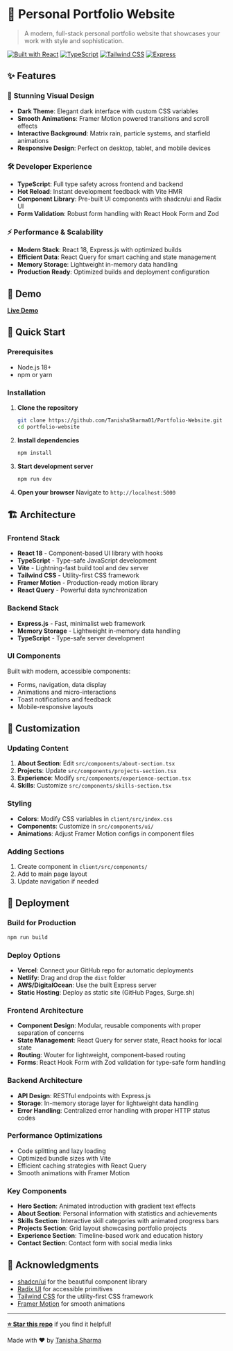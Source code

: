 # 🚀 Personal Portfolio Website

> A modern, full-stack personal portfolio website that showcases your work with style and sophistication.

[![Built with React](https://img.shields.io/badge/React-18-61DAFB?logo=react)](https://reactjs.org/)
[![TypeScript](https://img.shields.io/badge/TypeScript-5.0-3178C6?logo=typescript)](https://www.typescriptlang.org/)
[![Tailwind CSS](https://img.shields.io/badge/Tailwind-CSS-06B6D4?logo=tailwindcss)](https://tailwindcss.com/)
[![Express](https://img.shields.io/badge/Express-4.x-000000?logo=express)](https://expressjs.com/)

## ✨ Features

### 🎨 **Stunning Visual Design**
- **Dark Theme**: Elegant dark interface with custom CSS variables
- **Smooth Animations**: Framer Motion powered transitions and scroll effects
- **Interactive Background**: Matrix rain, particle systems, and starfield animations
- **Responsive Design**: Perfect on desktop, tablet, and mobile devices

### 🛠️ **Developer Experience**
- **TypeScript**: Full type safety across frontend and backend
- **Hot Reload**: Instant development feedback with Vite HMR
- **Component Library**: Pre-built UI components with shadcn/ui and Radix UI
- **Form Validation**: Robust form handling with React Hook Form and Zod

### ⚡ **Performance & Scalability**
- **Modern Stack**: React 18, Express.js with optimized builds
- **Efficient Data**: React Query for smart caching and state management
- **Memory Storage**: Lightweight in-memory data handling
- **Production Ready**: Optimized builds and deployment configuration

## 🎯 Demo

[**Live Demo**](https://your-portfolio-url.com)

<!-- Add screenshots here -->
<!-- ![Portfolio Preview](./docs/images/preview.png) -->

## 🚀 Quick Start

### Prerequisites

- Node.js 18+ 
- npm or yarn

### Installation

1. **Clone the repository**
   ```bash
   git clone https://github.com/TanishaSharma01/Portfolio-Website.git
   cd portfolio-website
   ```

2. **Install dependencies**
   ```bash
   npm install
   ```

3. **Start development server**
   ```bash
   npm run dev
   ```

4. **Open your browser**
   Navigate to `http://localhost:5000`

## 🏗️ Architecture

### Frontend Stack
- **React 18** - Component-based UI library with hooks
- **TypeScript** - Type-safe JavaScript development
- **Vite** - Lightning-fast build tool and dev server
- **Tailwind CSS** - Utility-first CSS framework
- **Framer Motion** - Production-ready motion library
- **React Query** - Powerful data synchronization

### Backend Stack
- **Express.js** - Fast, minimalist web framework
- **Memory Storage** - Lightweight in-memory data handling
- **TypeScript** - Type-safe server development

### UI Components
Built with modern, accessible components:
- Forms, navigation, data display
- Animations and micro-interactions
- Toast notifications and feedback
- Mobile-responsive layouts

## 🎨 Customization

### Updating Content
1. **About Section**: Edit `src/components/about-section.tsx`
2. **Projects**: Update `src/components/projects-section.tsx`
3. **Experience**: Modify `src/components/experience-section.tsx`
4. **Skills**: Customize `src/components/skills-section.tsx`

### Styling
- **Colors**: Modify CSS variables in `client/src/index.css`
- **Components**: Customize in `src/components/ui/`
- **Animations**: Adjust Framer Motion configs in component files

### Adding Sections
1. Create component in `client/src/components/`
2. Add to main page layout
3. Update navigation if needed

## 🚀 Deployment

### Build for Production
```bash
npm run build
```

### Deploy Options
- **Vercel**: Connect your GitHub repo for automatic deployments
- **Netlify**: Drag and drop the `dist` folder
- **AWS/DigitalOcean**: Use the built Express server
- **Static Hosting**: Deploy as static site (GitHub Pages, Surge.sh)

### Frontend Architecture
- **Component Design**: Modular, reusable components with proper separation of concerns
- **State Management**: React Query for server state, React hooks for local state
- **Routing**: Wouter for lightweight, component-based routing
- **Forms**: React Hook Form with Zod validation for type-safe form handling

### Backend Architecture  
- **API Design**: RESTful endpoints with Express.js
- **Storage**: In-memory storage layer for lightweight data handling
- **Error Handling**: Centralized error handling with proper HTTP status codes

### Performance Optimizations
- Code splitting and lazy loading
- Optimized bundle sizes with Vite
- Efficient caching strategies with React Query
- Smooth animations with Framer Motion

### Key Components
- **Hero Section**: Animated introduction with gradient text effects
- **About Section**: Personal information with statistics and achievements
- **Skills Section**: Interactive skill categories with animated progress bars
- **Projects Section**: Grid layout showcasing portfolio projects
- **Experience Section**: Timeline-based work and education history
- **Contact Section**: Contact form with social media links

</details>

## 🙏 Acknowledgments

- [shadcn/ui](https://ui.shadcn.com/) for the beautiful component library
- [Radix UI](https://www.radix-ui.com/) for accessible primitives
- [Tailwind CSS](https://tailwindcss.com/) for the utility-first CSS framework
- [Framer Motion](https://www.framer.com/motion/) for smooth animations

---

**[⭐ Star this repo](https://github.com/TanishaSharma01/Portfolio-Website.git)** if you find it helpful!

Made with ❤️ by [Tanisha Sharma](https://github.com/TanishaSharma01)